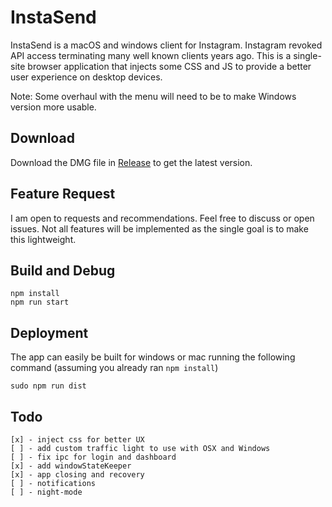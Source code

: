 # InstaSend

InstaSend is a macOS and windows client for Instagram. Instagram revoked API access terminating many well known clients years ago. This is a single-site browser application that injects some CSS and JS to provide a better user experience on desktop devices.

Note: Some overhaul with the menu will need to be to make Windows version more usable.

## Download
Download the DMG file in [Release](https://github.com/advra/InstaSend/releases) to get the latest version.

## Feature Request
I am open to requests and recommendations. Feel free to discuss or open issues. Not all features will be implemented as the single goal is to make this lightweight.

## Build and Debug
```
npm install
npm run start
```

## Deployment
The app can easily be built for windows or mac running the following command (assuming you already ran `npm install`)
```
sudo npm run dist
```

## Todo
```
[x] - inject css for better UX
[ ] - add custom traffic light to use with OSX and Windows
[ ] - fix ipc for login and dashboard
[x] - add windowStateKeeper
[x] - app closing and recovery
[ ] - notifications
[ ] - night-mode
```
